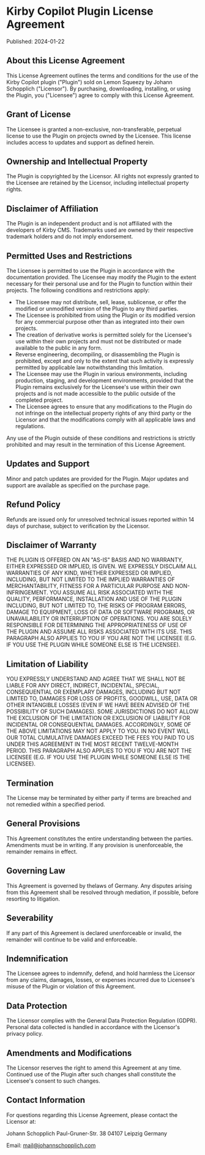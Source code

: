 # Kirby Copilot Plugin License Agreement

Published: 2024-01-22

## About this License Agreement

This License Agreement outlines the terms and conditions for the use of the Kirby Copilot plugin ("Plugin") sold on Lemon Squeezy by Johann Schopplich ("Licensor"). By purchasing, downloading, installing, or using the Plugin, you ("Licensee") agree to comply with this License Agreement.

## Grant of License

The Licensee is granted a non-exclusive, non-transferable, perpetual license to use the Plugin on projects owned by the Licensee. This license includes access to updates and support as defined herein.

## Ownership and Intellectual Property

The Plugin is copyrighted by the Licensor. All rights not expressly granted to the Licensee are retained by the Licensor, including intellectual property rights.

## Disclaimer of Affiliation

The Plugin is an independent product and is not affiliated with the developers of Kirby CMS. Trademarks used are owned by their respective trademark holders and do not imply endorsement.

## Permitted Uses and Restrictions

The Licensee is permitted to use the Plugin in accordance with the documentation provided. The Licensee may modify the Plugin to the extent necessary for their personal use and for the Plugin to function within their projects. The following conditions and restrictions apply:

- The Licensee may not distribute, sell, lease, sublicense, or offer the modified or unmodified version of the Plugin to any third parties.
- The Licensee is prohibited from using the Plugin or its modified version for any commercial purpose other than as integrated into their own projects.
- The creation of derivative works is permitted solely for the Licensee's use within their own projects and must not be distributed or made available to the public in any form.
- Reverse engineering, decompiling, or disassembling the Plugin is prohibited, except and only to the extent that such activity is expressly permitted by applicable law notwithstanding this limitation.
- The Licensee may use the Plugin in various environments, including production, staging, and development environments, provided that the Plugin remains exclusively for the Licensee's use within their own projects and is not made accessible to the public outside of the completed project.
- The Licensee agrees to ensure that any modifications to the Plugin do not infringe on the intellectual property rights of any third party or the Licensor and that the modifications comply with all applicable laws and regulations.

Any use of the Plugin outside of these conditions and restrictions is strictly prohibited and may result in the termination of this License Agreement.

## Updates and Support

Minor and patch updates are provided for the Plugin. Major updates and support are available as specified on the purchase page.

## Refund Policy

Refunds are issued only for unresolved technical issues reported within 14 days of purchase, subject to verification by the Licensor.

## Disclaimer of Warranty

THE PLUGIN IS OFFERED ON AN "AS-IS" BASIS AND NO WARRANTY, EITHER EXPRESSED OR IMPLIED, IS GIVEN. WE EXPRESSLY DISCLAIM ALL WARRANTIES OF ANY KIND, WHETHER EXPRESSED OR IMPLIED, INCLUDING, BUT NOT LIMITED TO THE IMPLIED WARRANTIES OF MERCHANTABILITY, FITNESS FOR A PARTICULAR PURPOSE AND NON-INFRINGEMENT. YOU ASSUME ALL RISK ASSOCIATED WITH THE QUALITY, PERFORMANCE, INSTALLATION AND USE OF THE PLUGIN INCLUDING, BUT NOT LIMITED TO, THE RISKS OF PROGRAM ERRORS, DAMAGE TO EQUIPMENT, LOSS OF DATA OR SOFTWARE PROGRAMS, OR UNAVAILABILITY OR INTERRUPTION OF OPERATIONS. YOU ARE SOLELY RESPONSIBLE FOR DETERMINING THE APPROPRIATENESS OF USE OF THE PLUGIN AND ASSUME ALL RISKS ASSOCIATED WITH ITS USE. THIS PARAGRAPH ALSO APPLIES TO YOU IF YOU ARE NOT THE LICENSEE (E.G. IF YOU USE THE PLUGIN WHILE SOMEONE ELSE IS THE LICENSEE).

## Limitation of Liability

YOU EXPRESSLY UNDERSTAND AND AGREE THAT WE SHALL NOT BE LIABLE FOR ANY DIRECT, INDIRECT, INCIDENTAL, SPECIAL, CONSEQUENTIAL OR EXEMPLARY DAMAGES, INCLUDING BUT NOT LIMITED TO, DAMAGES FOR LOSS OF PROFITS, GOODWILL, USE, DATA OR OTHER INTANGIBLE LOSSES (EVEN IF WE HAVE BEEN ADVISED OF THE POSSIBILITY OF SUCH DAMAGES). SOME JURISDICTIONS DO NOT ALLOW THE EXCLUSION OF THE LIMITATION OR EXCLUSION OF LIABILITY FOR INCIDENTAL OR CONSEQUENTIAL DAMAGES. ACCORDINGLY, SOME OF THE ABOVE LIMITATIONS MAY NOT APPLY TO YOU. IN NO EVENT WILL OUR TOTAL CUMULATIVE DAMAGES EXCEED THE FEES YOU PAID TO US UNDER THIS AGREEMENT IN THE MOST RECENT TWELVE-MONTH PERIOD. THIS PARAGRAPH ALSO APPLIES TO YOU IF YOU ARE NOT THE LICENSEE (E.G. IF YOU USE THE PLUGIN WHILE SOMEONE ELSE IS THE LICENSEE).

## Termination

The License may be terminated by either party if terms are breached and not remedied within a specified period.

## General Provisions

This Agreement constitutes the entire understanding between the parties. Amendments must be in writing. If any provision is unenforceable, the remainder remains in effect.

## Governing Law

This Agreement is governed by thelaws of Germany. Any disputes arising from this Agreement shall be resolved through mediation, if possible, before resorting to litigation.

## Severability

If any part of this Agreement is declared unenforceable or invalid, the remainder will continue to be valid and enforceable.

## Indemnification

The Licensee agrees to indemnify, defend, and hold harmless the Licensor from any claims, damages, losses, or expenses incurred due to Licensee's misuse of the Plugin or violation of this Agreement.

## Data Protection

The Licensor complies with the General Data Protection Regulation (GDPR). Personal data collected is handled in accordance with the Licensor's privacy policy.

## Amendments and Modifications

The Licensor reserves the right to amend this Agreement at any time. Continued use of the Plugin after such changes shall constitute the Licensee's consent to such changes.

## Contact Information

For questions regarding this License Agreement, please contact the Licensor at:

Johann Schopplich
Paul-Gruner-Str. 38
04107 Leipzig
Germany

Email: mail@johannschopplich.com
